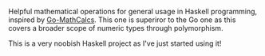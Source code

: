 Helpful mathematical operations for general usage in Haskell programming, inspired by [Go-MathCalcs][0].
This one is superiror to the Go one as this covers a broader scope of numeric types through polymorphism.

This is a very noobish Haskell project as I've just started using it!

[0]: https://github.com/tripulse/mathutils/edit/master/README.md
